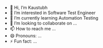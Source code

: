 - 👋 Hi, I’m Kaustubh
- 👀 I’m interested in Software Test Engineer
- 🌱 I’m currently learning Automation Testing
- 💞️ I’m looking to collaborate on ...
- 📫 How to reach me ...
- 😄 Pronouns: ...
- ⚡ Fun fact: ...

<!---
kaustubhdeshmukh02/kaustubhdeshmukh02 is a ✨ special ✨ repository because its `README.md` (this file) appears on your GitHub profile.
You can click the Preview link to take a look at your changes.
--->
